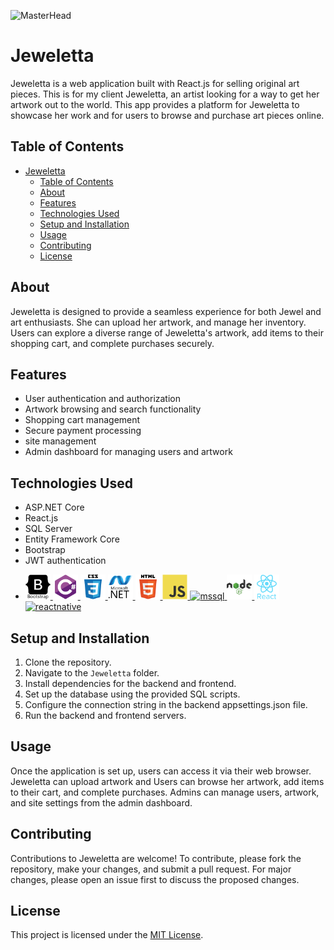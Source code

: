 ![MasterHead](https://static.myfigurecollection.net/upload/pictures/2023/09/07/3745732.gif)
# Jeweletta

Jeweletta is a web application built with React.js for selling original art pieces.  This is for my client Jeweletta, an artist looking for a way to get her artwork out to the world. This app provides a platform for Jeweletta to showcase her work and for users to browse and purchase art pieces online.

## Table of Contents

- [Jeweletta](#jeweletta)
  - [Table of Contents](#table-of-contents)
  - [About](#about)
  - [Features](#features)
  - [Technologies Used](#technologies-used)
  - [Setup and Installation](#setup-and-installation)
  - [Usage](#usage)
  - [Contributing](#contributing)
  - [License](#license)

## About

Jeweletta is designed to provide a seamless experience for both Jewel and art enthusiasts. She can upload her artwork, and manage her inventory. Users can explore a diverse range of Jeweletta's artwork, add items to their shopping cart, and complete purchases securely.

## Features

- User authentication and authorization
- Artwork browsing and search functionality
- Shopping cart management
- Secure payment processing
- site management
- Admin dashboard for managing users and artwork

## Technologies Used

- ASP.NET Core
- React.js
- SQL Server
- Entity Framework Core
- Bootstrap
- JWT authentication
- <p align="left"> <a href="https://getbootstrap.com" target="_blank" rel="noreferrer"> <img src="https://raw.githubusercontent.com/devicons/devicon/master/icons/bootstrap/bootstrap-plain-wordmark.svg" alt="bootstrap" width="40" height="40"/> </a> <a href="https://www.w3schools.com/cs/" target="_blank" rel="noreferrer"> <img src="https://raw.githubusercontent.com/devicons/devicon/master/icons/csharp/csharp-original.svg" alt="csharp" width="40" height="40"/> </a> <a href="https://www.w3schools.com/css/" target="_blank" rel="noreferrer"> <img src="https://raw.githubusercontent.com/devicons/devicon/master/icons/css3/css3-original-wordmark.svg" alt="css3" width="40" height="40"/> </a> <a href="https://dotnet.microsoft.com/" target="_blank" rel="noreferrer"> <img src="https://raw.githubusercontent.com/devicons/devicon/master/icons/dot-net/dot-net-original-wordmark.svg" alt="dotnet" width="40" height="40"/> </a> <a href="https://www.w3.org/html/" target="_blank" rel="noreferrer"> <img src="https://raw.githubusercontent.com/devicons/devicon/master/icons/html5/html5-original-wordmark.svg" alt="html5" width="40" height="40"/> </a> <a href="https://developer.mozilla.org/en-US/docs/Web/JavaScript" target="_blank" rel="noreferrer"> <img src="https://raw.githubusercontent.com/devicons/devicon/master/icons/javascript/javascript-original.svg" alt="javascript" width="40" height="40"/> </a> <a href="https://www.microsoft.com/en-us/sql-server" target="_blank" rel="noreferrer"> <img src="https://www.svgrepo.com/show/303229/microsoft-sql-server-logo.svg" alt="mssql" width="40" height="40"/> </a> <a href="https://nodejs.org" target="_blank" rel="noreferrer"> <img src="https://raw.githubusercontent.com/devicons/devicon/master/icons/nodejs/nodejs-original-wordmark.svg" alt="nodejs" width="40" height="40"/> </a> <a href="https://reactjs.org/" target="_blank" rel="noreferrer"> <img src="https://raw.githubusercontent.com/devicons/devicon/master/icons/react/react-original-wordmark.svg" alt="react" width="40" height="40"/> </a> <a href="https://reactnative.dev/" target="_blank" rel="noreferrer"> <img src="https://reactnative.dev/img/header_logo.svg" alt="reactnative" width="40" height="40"/> </a> </p>

## Setup and Installation

1. Clone the repository.
2. Navigate to the `Jeweletta` folder.
3. Install dependencies for the backend and frontend.
4. Set up the database using the provided SQL scripts.
5. Configure the connection string in the backend appsettings.json file.
6. Run the backend and frontend servers.

## Usage

Once the application is set up, users can access it via their web browser. Jeweletta can upload artwork and  Users can browse her artwork, add items to their cart, and complete purchases. Admins can manage users, artwork, and site settings from the admin dashboard.

## Contributing

Contributions to Jeweletta are welcome! To contribute, please fork the repository, make your changes, and submit a pull request. For major changes, please open an issue first to discuss the proposed changes.

## License

This project is licensed under the [MIT License](LICENSE).
